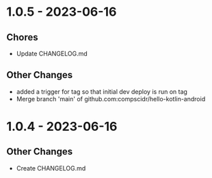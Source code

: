 # 1.0.5 - 2023-06-16

## Chores
- Update CHANGELOG.md

## Other Changes
- added a trigger for tag so that initial dev deploy is run on tag
- Merge branch 'main' of github.com:compscidr/hello-kotlin-android

# 1.0.4 - 2023-06-16

## Other Changes
- Create CHANGELOG.md